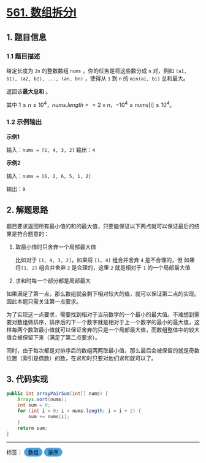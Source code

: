 # [561. 数组拆分Ⅰ](https://leetcode-cn.com/problems/array-partition-i/)

## 1. 题目信息

### 1.1 题目描述

给定长度为 `2n` 的整数数组 `nums` ，你的任务是将这些数分成 `n` 对，例如 `(a1, b1), (a2, b2), ..., (an, bn)` ，使得从 `1` 到 `n` 的 `min(ai, bi)` 总和最大。

返回该**最大总和** 。

其中 $1 \leqslant n \leqslant 10^4$，$nums.length == 2 \times n$，$-10^4 \leqslant nums[i] \leqslant 10^4$。

### 1.2 示例输出

**示例1**

输入：`nums = [1, 4, 3, 2]`
输出：`4`

**示例2**

输入：`nums = [6, 2, 6, 5, 1, 2]`

输出：`9`

## 2. 解题思路

题目要求返回所有最小值的和的最大值，只要能保证以下两点就可以保证最后的结果是符合题意的：

1. 取最小值时只舍弃一个局部最大值

   比如对于 `[1, 4, 3, 2]`，如果将 `[1, 4]` 组合并舍弃 `4` 是不合理的，但 如果将`[1, 2]` 组合并舍弃 `2` 是合理的，这里 `2` 就是相对于 `1` 的一个局部最大值

2. 求和时每一个部分都是局部最大

如果满足了第一点，那么数组就会剩下相对较大的值，就可以保证第二点的实现。因此本题只需关注第一点要求。

为了实现这一点要求，需要找到相对于当前数字的一个最小的最大值。不难想到需要对数组做排序，排序后的下一个数字就是相对于上一个数字的最小的最大值，这样每两个数取最小值就可以保证舍弃的只是一个局部最大值，而数组整体中的较大值会被保留下来（满足了第二点要求）。

同时，由于每次都是对排序后的数组两两取最小值，那么最后会被保留的就是奇数位置（索引是偶数）的数，在求和时只要对他们求和就可以了。

## 3. 代码实现

```java
public int arrayPairSum(int[] nums) {
    Arrays.sort(nums);
    int sum = 0;
    for (int i = 0; i < nums.length; i = i + 2) {
        sum += nums[i];
    }
    return sum;
}
```

---

<div>
标签：
<button disabled style="border: 1px solid #4AA3DF; border-radius: 50px; color: black; background: #4AA3DF;">&nbsp;数组&nbsp;</button>
<button disabled style="border: 1px solid #4AA3DF; border-radius: 50px; color: black; background: #4AA3DF;">&nbsp;排序&nbsp;</button>
</div>

